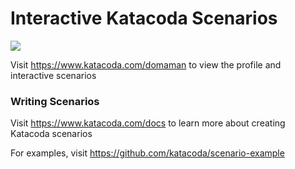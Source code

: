 # Interactive Katacoda Scenarios

[![](http://shields.katacoda.com/katacoda/domaman/count.svg)](https://www.katacoda.com/domaman "Get your profile on Katacoda.com")

Visit https://www.katacoda.com/domaman to view the profile and interactive scenarios

### Writing Scenarios
Visit https://www.katacoda.com/docs to learn more about creating Katacoda scenarios

For examples, visit https://github.com/katacoda/scenario-example
